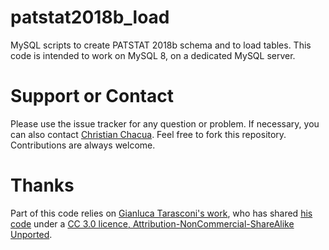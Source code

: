 # patstat2018b_load

MySQL scripts to create PATSTAT 2018b schema and to load tables. This code is intended to work on MySQL 8, on a dedicated MySQL server.

# Support or Contact
Please use the issue tracker for any question or problem. If necessary, you can also contact [Christian Chacua](mailto:christian-mauricio.chacua-delgado@u-bordeaux.fr). 
Feel free to fork this repository. Contributions are always welcome. 

# Thanks

Part of this code relies on [Gianluca Tarasconi's work](http://rawpatentdata.blogspot.com/), who has shared [his code](http://rawpatentdata.blogspot.com/2018/10/patstat-autumn-2018-mysql-upload-scripts.html) under a [CC 3.0 licence, Attribution-NonCommercial-ShareAlike Unported](https://creativecommons.org/licenses/by-nc-sa/3.0/).


